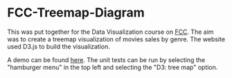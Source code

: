 # FCC-Treemap-Diagram

This was put together for the Data Visualization course on [FCC](https://www.freecodecamp.org/certification/fcc21752981-84f1-47db-a786-eea26f47141e/data-visualization). The aim was to create a treemap visualization of movies sales by genre. The website used D3.js to build the visualization.

A demo can be found [here](https://normanrichardson.github.io/FCC-Treemap-Diagram/). The unit tests can be run by selecting the "hamburger menu" in the top left and selecting the "D3: tree map" option.